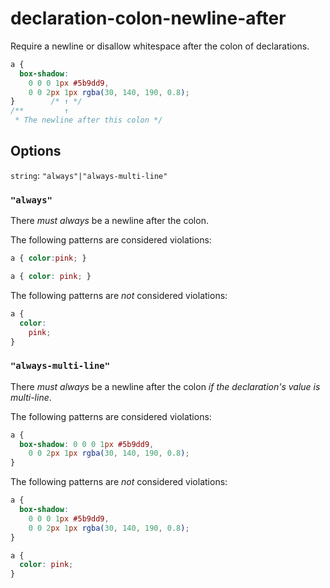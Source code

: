# declaration-colon-newline-after

Require a newline or disallow whitespace after the colon of declarations.

```css
a {
  box-shadow:
    0 0 0 1px #5b9dd9,
    0 0 2px 1px rgba(30, 140, 190, 0.8);
}        /* ↑ */
/**         ↑
 * The newline after this colon */
```

## Options

`string`: `"always"|"always-multi-line"`

### `"always"`

There *must always* be a newline after the colon.

The following patterns are considered violations:

```css
a { color:pink; }
```

```css
a { color: pink; }
```

The following patterns are *not* considered violations:

```css
a {
  color:
    pink;
}
```

### `"always-multi-line"`

There *must always* be a newline after the colon *if the declaration's value is multi-line*.

The following patterns are considered violations:

```css
a {
  box-shadow: 0 0 0 1px #5b9dd9,
    0 0 2px 1px rgba(30, 140, 190, 0.8);
}
```

The following patterns are *not* considered violations:

```css
a {
  box-shadow:
    0 0 0 1px #5b9dd9,
    0 0 2px 1px rgba(30, 140, 190, 0.8);
}
```

```css
a {
  color: pink;
}
```
